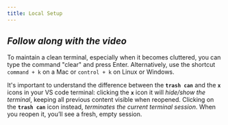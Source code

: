 ```yaml
---
title: Local Setup
---
```

_Follow along with the video_
---

To maintain a clean terminal, especially when it becomes cluttered, you can type the command "clear" and press Enter. Alternatively, use the shortcut `command + k` on a Mac or `control + k` on Linux or Windows.

It's important to understand the difference between the **`trash can`** and the **`x`** icons in your VS code terminal: clicking the **`x`** icon it will _hide/show the terminal_, keeping all previous content visible when reopened. Clicking on the **`trash can`** icon instead, _terminates the current terminal session_. When you reopen it, you’ll see a fresh, empty session.